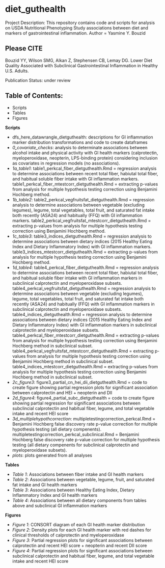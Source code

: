 # diet_guthealth

Project Description: This repository contains code and scripts for analysis on USDA Nutritional Phenotyping Study associations between diet and markers of gastrointestinal inflammation. 
Author = Yasmine Y. Bouzid

## Please CITE
Bouzid YY, Wilson SMG, Alkan Z, Stephensen CB, Lemay DG. Lower Diet Quality Associated with Subclinical Gastrointestinal Inflammation in Healthy U.S. Adults. 

Publication Status: under review

## Table of Contents: 

- Scripts
- Tables
- Figures

**Scripts**

- dfs_here_datawrangle_dietguthealth: descriptions for GI inflammation marker distribution transformations and code to create dataframes
- *0_covariate_checks*: analysis to determinate associations between alcohol intake and physical activity with GI health markers (calprotectin, myeloperoxidase, neopterin, LPS-binding protein) considering inclusion as covariates in regression models (no associations).
- *1a_table1*: table1_perkcal_fiber_dietguthealth.Rmd = regression analysis to determine associations between recent total fiber, habiutal total fiber, and habitual soluble fiber intake with GI inflammation markers. table1_perkcal_fiber_mtestcorr_dietguthealth.Rmd = extracting p-values from analysis for multiple hypothesis testing correction using Benjamini Hochberg method.
- *1b_table2*: table2_perkcal_vegfruitsfat_dietguthealth.Rmd = regression analysis to determine associations between vegetable (excluding legumes), legume, total vegetables, total fruit, and saturated fat intake both recently (ASA24) and habitually (FFQ) with GI inflammation markers. table2_perkcal_vegfruitsfat_mtestcorr_dietguthealth.Rmd = extracting p-values from analysis for multiple hypothesis testing correction using Benjamini Hochberg method.
- *1c_table3*: table3_indices_dietguthealth.Rmd = regression analysis to determine associations between dietary indices (2015 Healthy Eating Index and Dietary Inflammatory Index) with GI inflammation markers. table3_indices_mtestcorr_dietguthealth.Rmd = extracting p-values from analysis for multiple hypothesis testing correction using Benjamini Hochberg method.
- *1d_table4*: table4_perkcal_fiber_dietguthealth.Rmd = regression analysis to determine associations between recent total fiber, habiutal total fiber, and habitual soluble fiber intake with GI inflammation markers in subclinical calprotectin and myeloperoxidase subsets. table4_perkcal_vegfruitsfat_dietguthealth.Rmd = regression analysis to determine associations between vegetable (excluding legumes), legume, total vegetables, total fruit, and saturated fat intake both recently (ASA24) and habitually (FFQ) with GI inflammation markers in subclinical calprotectin and myeloperoxidase subsets. table4_indices_dietguthealth.Rmd = regression analysis to determine associations between dietary indices (2015 Healthy Eating Index and Dietary Inflammatory Index) with GI inflammation markers in subclinical calprotectin and myeloperoxidase subsets. table4_perkcal_fiber_mtestcorr_dietguthealth.Rmd = extracting p-values from analysis for multiple hypothesis testing correction using Benjamini Hochberg method in subclinical subset. table4_perkcal_vegfruitsfat_mtestcorr_dietguthealth.Rmd = extracting p-values from analysis for multiple hypothesis testing correction using Benjamini Hochberg method in subclinical subset. table4_indices_mtestcorr_dietguthealth.Rmd = extracting p-values from analysis for multiple hypothesis testing correction using Benjamini Hochberg method in subclinical subset.
- *2c_figure3*: figure3_partial_cn_hei_dii_dietguthealth.Rmd = code to create figure showing partial regression plots for significant association between calprotectin and HEI + neopterin and DII 
- *2d_figure4*: figure4_partial_subc_dietguthealth = code to create figure showing partial regression for significant associations between subclincial calprotectin and habitual fiber, legume, and total vegetable intake and recent HEI score
- *3d_multiplehypothcorrection*: multipletestingcorrection_perkcal.Rmd = Benjamini Hochberg false discovery rate p-value correction for multiple hypothesis testing (all dietary compenents). multipletestingcorrection_perkcal_subclinical.Rmd = Benjamini Hochberg false discovery rate p-value correction for multiple hypothesis testing (all dietary compenents for subclinical calprotectin and myeloperoxidase subsets).
- *plots*: plots generated from all analyses

**Tables**

- *Table 1*: Associations between fiber intake and GI health markers
- *Table 2*: Associations between vegetable, legume, fruit, and saturated fat intake and GI health markers
- *Table 3*: Associations between Healthy Eating Index, Dietary Inflammatory Index and GI health markers
- *Table 4*: Associations between all dietary components from tables above and subclinical GI inflammation markers

**Figures**

- *Figure 1*: CONSORT diagram of each GI health marker distribution
- *Figure 2*: Density plots for each GI health marker with red dashes for clinical thresholds of calprotectin and myeloperoxidase
- *Figure 3*: Partial regression plots for significant associations between calprotectin and recent HEI score + neopterin and recent DII score
- *Figure 4*: Partial regression plots for significant associations between subclinical calprotectin and habitual fiber, legume, and total vegetable intake and recent HEI score



